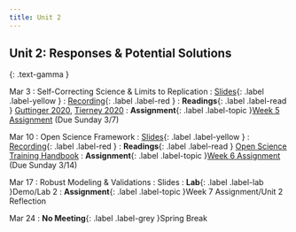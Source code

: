 ```yaml
---
title: Unit 2
---
```


## Unit 2: Responses & Potential Solutions 
{: .text-gamma }


Mar 3
: Self-Correcting Science & Limits to Replication
  : [Slides](https://docs.google.com/presentation/d/1Hj00MQXmEwdRPe3jR1SPxBycD65Frrg1f-ZoTTpXrps/edit?usp=sharing){: .label .label-yellow }
  : [Recording](https://www.youtube.com/watch?v=4JL9_qQmU90){: .label .label-red }
: **Readings**{: .label .label-read }
[Guttinger 2020](https://link.springer.com/article/10.1007/s13194-019-0269-1), 
[Tierney 2020](https://reader.elsevier.com/reader/sd/pii/S0749597820303678?token=F5918493C95E662ED6713F5B46C8CFD0B5682403FE9A9FCD26F834B2705CF4E000C45F38F372C9A9CB0F6F5FF588DBAE)
: **Assignment**{: .label .label-topic }[Week 5 Assignment](https://bcourses.berkeley.edu/courses/1502254/discussion_topics/6004391) (Due Sunday 3/7)


Mar 10
: Open Science Framework
  : [Slides](https://docs.google.com/presentation/d/1AQyn7Mk3oY27B3PULONZXVGYZSzaW4lNUww3EfG00WE/edit?usp=sharing){: .label .label-yellow }
  : [Recording](https://www.youtube.com/watch?v=A3F53w5gc6o){: .label .label-red }
: **Readings**{: .label .label-read }
[Open Science Training Handbook](https://open-science-training-handbook.gitbook.io/)
: **Assignment**{: .label .label-topic }[Week 6 Assignment](https://bcourses.berkeley.edu/courses/1502254/assignments/8254251) (Due Sunday 3/14)


Mar 17
: Robust Modeling & Validations
  : Slides
: **Lab**{: .label .label-lab }Demo/Lab 2
: **Assignment**{: .label .label-topic }Week 7 Assignment/Unit 2 Reflection


Mar 24
: **No Meeting**{: .label .label-grey }Spring Break

